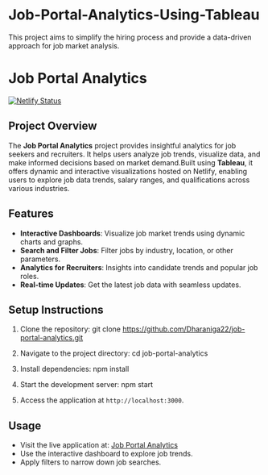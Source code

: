 # Job-Portal-Analytics-Using-Tableau
This project aims to simplify the hiring process and provide a data-driven approach for job market analysis.

# Job Portal Analytics
[![Netlify Status](https://api.netlify.com/api/v1/badges/cce94634-2385-460e-bd1e-7e38ba7fdeb6/deploy-status)](https://app.netlify.com/sites/jobportalanalytic/deploys)

## Project Overview
The **Job Portal Analytics** project provides insightful analytics for job seekers and recruiters. It helps users analyze job trends, visualize data, and make informed decisions based on market demand.Built using **Tableau**, it offers dynamic and interactive visualizations hosted on Netlify, enabling users to explore job data trends, salary ranges, and qualifications across various industries.

## Features
- **Interactive Dashboards**: Visualize job market trends using dynamic charts and graphs.
- **Search and Filter Jobs**: Filter jobs by industry, location, or other parameters.
- **Analytics for Recruiters**: Insights into candidate trends and popular job roles.
- **Real-time Updates**: Get the latest job data with seamless updates.

## Setup Instructions
1. Clone the repository:
   git clone https://github.com/Dharaniga22/job-portal-analytics.git
  
2. Navigate to the project directory:
   cd job-portal-analytics

3. Install dependencies:
   npm install

4. Start the development server:
   npm start

5. Access the application at `http://localhost:3000`.

## Usage
- Visit the live application at: [Job Portal Analytics](https://jobportalanalytic.netlify.app)
- Use the interactive dashboard to explore job trends.
- Apply filters to narrow down job searches.
